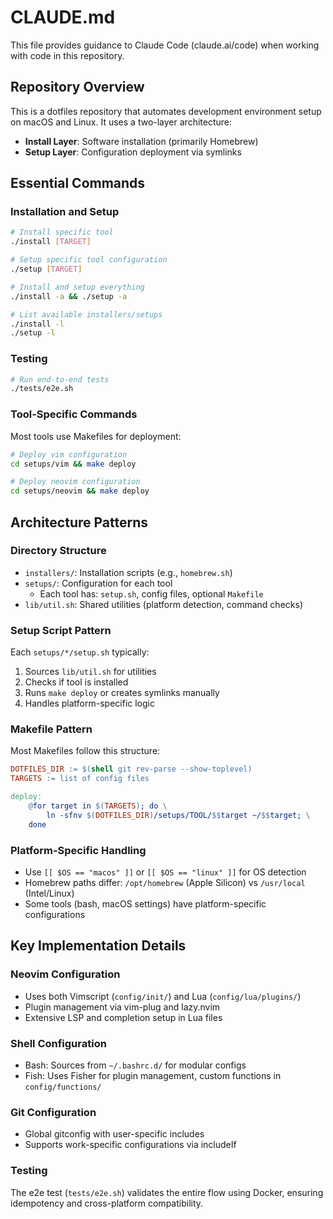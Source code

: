# CLAUDE.md

This file provides guidance to Claude Code (claude.ai/code) when working with code in this repository.

## Repository Overview
This is a dotfiles repository that automates development environment setup on macOS and Linux. It uses a two-layer architecture:
- **Install Layer**: Software installation (primarily Homebrew)
- **Setup Layer**: Configuration deployment via symlinks

## Essential Commands

### Installation and Setup
```bash
# Install specific tool
./install [TARGET]

# Setup specific tool configuration
./setup [TARGET]

# Install and setup everything
./install -a && ./setup -a

# List available installers/setups
./install -l
./setup -l
```

### Testing
```bash
# Run end-to-end tests
./tests/e2e.sh
```

### Tool-Specific Commands
Most tools use Makefiles for deployment:
```bash
# Deploy vim configuration
cd setups/vim && make deploy

# Deploy neovim configuration  
cd setups/neovim && make deploy
```

## Architecture Patterns

### Directory Structure
- `installers/`: Installation scripts (e.g., `homebrew.sh`)
- `setups/`: Configuration for each tool
  - Each tool has: `setup.sh`, config files, optional `Makefile`
- `lib/util.sh`: Shared utilities (platform detection, command checks)

### Setup Script Pattern
Each `setups/*/setup.sh` typically:
1. Sources `lib/util.sh` for utilities
2. Checks if tool is installed
3. Runs `make deploy` or creates symlinks manually
4. Handles platform-specific logic

### Makefile Pattern
Most Makefiles follow this structure:
```makefile
DOTFILES_DIR := $(shell git rev-parse --show-toplevel)
TARGETS := list of config files

deploy:
	@for target in $(TARGETS); do \
		ln -sfnv $(DOTFILES_DIR)/setups/TOOL/$$target ~/$$target; \
	done
```

### Platform-Specific Handling
- Use `[[ $OS == "macos" ]]` or `[[ $OS == "linux" ]]` for OS detection
- Homebrew paths differ: `/opt/homebrew` (Apple Silicon) vs `/usr/local` (Intel/Linux)
- Some tools (bash, macOS settings) have platform-specific configurations

## Key Implementation Details

### Neovim Configuration
- Uses both Vimscript (`config/init/`) and Lua (`config/lua/plugins/`)
- Plugin management via vim-plug and lazy.nvim
- Extensive LSP and completion setup in Lua files

### Shell Configuration
- Bash: Sources from `~/.bashrc.d/` for modular configs
- Fish: Uses Fisher for plugin management, custom functions in `config/functions/`

### Git Configuration
- Global gitconfig with user-specific includes
- Supports work-specific configurations via includeIf

### Testing
The e2e test (`tests/e2e.sh`) validates the entire flow using Docker, ensuring idempotency and cross-platform compatibility.